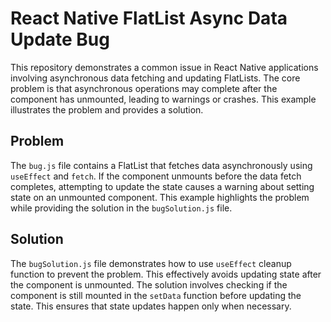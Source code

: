 # React Native FlatList Async Data Update Bug

This repository demonstrates a common issue in React Native applications involving asynchronous data fetching and updating FlatLists.  The core problem is that asynchronous operations may complete after the component has unmounted, leading to warnings or crashes.  This example illustrates the problem and provides a solution.

## Problem

The `bug.js` file contains a FlatList that fetches data asynchronously using `useEffect` and `fetch`.  If the component unmounts before the data fetch completes, attempting to update the state causes a warning about setting state on an unmounted component. This example highlights the problem while providing the solution in the `bugSolution.js` file.

## Solution

The `bugSolution.js` file demonstrates how to use `useEffect` cleanup function to prevent the problem.  This effectively avoids updating state after the component is unmounted.  The solution involves checking if the component is still mounted in the `setData` function before updating the state. This ensures that state updates happen only when necessary.